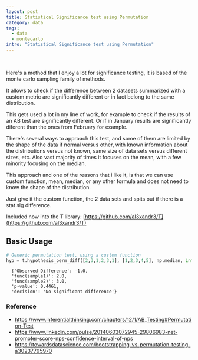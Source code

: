 ```yaml
---
layout: post
title: Statistical Significance test using Permutation
category: data
tags:
  - data
  - montecarlo
intro: "Statistical Significance test using Permutation"
---
```


<br>

Here's a method that I enjoy a lot for significance testing, it is based of the monte carlo sampling family of methods.

It allows to check if the difference between 2 datasets summarized with a custom metric are significantly different or in fact belong to the same distribution.

This gets used a lot in my line of work, for example to check if the results of an AB test are significantly different.
Or if in January results are significantly diferent than the ones from February for example.

There's several ways to approach this test, and some of them are limited by the shape of the data if normal versus other, with known information about the distributions versus not known, same size of data sets versus different sizes, etc. Also vast majority of times it focuses on the mean, with a few minority focusing on the median.

This approach and one of the reasons that i like it, is that we can use custom function, mean, median, or any other formula and does not need to know the shape of the distribution.

Just give it the custom function, the 2 data sets and spits out if there is a stat sig difference.

Included now into the T library: [https://github.com/al3xandr3/T](https://github.com/al3xandr3/T)

## Basic Usage


```python
# Generic permutation test, using a custom function
hyp = t.hypothesis_perm_diff([2,3,1,2,3,1], [1,2,3,4,5], np.median, int(1e4))
```
      {'Observed Difference': -1.0,
      'func(sample1)': 2.0,
      'func(sample2)': 3.0,
      'p-value': 0.4461,
      'decision': 'No significant difference'}



### Reference

- https://www.inferentialthinking.com/chapters/12/1/AB_Testing#Permutation-Test
- https://www.linkedin.com/pulse/20140603072945-29806983-net-promoter-score-nps-confidence-interval-of-nps
- https://towardsdatascience.com/bootstrapping-vs-permutation-testing-a30237795970

<br>
<br>
